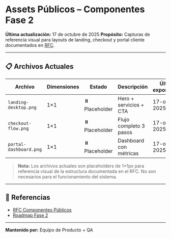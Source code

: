 # Assets Públicos – Componentes Fase 2

**Última actualización:** 17 de octubre de 2025
**Propósito:** Capturas de referencia visual para layouts de landing, checkout y portal cliente documentados en [RFC](../../product/rfc-public-components.md).

---

## 📋 Archivos Actuales

| Archivo                | Dimensiones | Estado         | Descripción            | Última exportación |
| ---------------------- | ----------- | -------------- | ---------------------- | ------------------ |
| `landing-desktop.png`  | 1×1         | ⏸️ Placeholder | Hero + servicios + CTA | 17-oct-2025        |
| `checkout-flow.png`    | 1×1         | ⏸️ Placeholder | Flujo completo 3 pasos | 17-oct-2025        |
| `portal-dashboard.png` | 1×1         | ⏸️ Placeholder | Dashboard con métricas | 17-oct-2025        |

> **Nota:** Los archivos actuales son placeholders de 1×1px para referencia visual de la estructura documentada en el RFC. No son necesarios para el funcionamiento del sistema.

---

## 📎 Referencias

- [RFC Componentes Públicos](../../product/rfc-public-components.md)
- [Roadmap Fase 2](../../product/phase-2-roadmap.md)

---

**Mantenido por:** Equipo de Producto + QA
